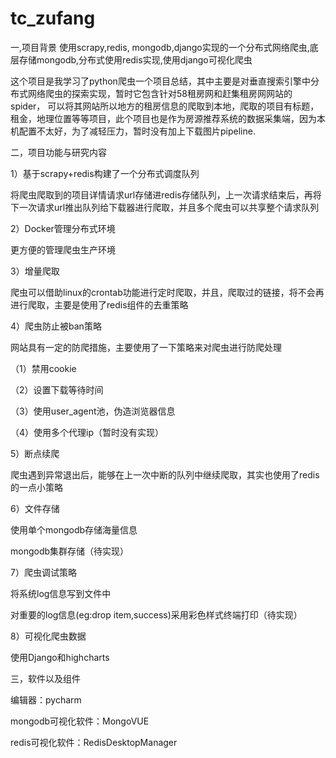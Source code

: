 # tc_zufang
一,项目背景
使用scrapy,redis, mongodb,django实现的一个分布式网络爬虫,底层存储mongodb,分布式使用redis实现,使用django可视化爬虫

这个项目是我学习了python爬虫一个项目总结，其中主要是对垂直搜索引擎中分布式网络爬虫的探索实现，暂时它包含针对58租房网和赶集租房网网站的spider， 可以将其网站所以地方的租房信息的爬取到本地，爬取的项目有标题，租金，地理位置等等项目，此个项目也是作为房源推荐系统的数据采集端，因为本机配置不太好，为了减轻压力，暂时没有加上下载图片pipeline.

二，项目功能与研究内容

1）基于scrapy+redis构建了一个分布式调度队列

将爬虫爬取到的项目详情请求url存储进redis存储队列，上一次请求结束后，再将下一次请求url推出队列给下载器进行爬取，并且多个爬虫可以共享整个请求队列

2）Docker管理分布式环境

更方便的管理爬虫生产环境

3）增量爬取


爬虫可以借助linux的crontab功能进行定时爬取，并且，爬取过的链接，将不会再进行爬取，主要是使用了redis组件的去重策略

4）爬虫防止被ban策略

网站具有一定的防爬措施，主要使用了一下策略来对爬虫进行防爬处理

（1）禁用cookie

（2）设置下载等待时间

（3）使用user_agent池，伪造浏览器信息

（4）使用多个代理ip（暂时没有实现）

5）断点续爬

爬虫遇到异常退出后，能够在上一次中断的队列中继续爬取，其实也使用了redis的一点小策略

6）文件存储

使用单个mongodb存储海量信息

mongodb集群存储（待实现）

7）爬虫调试策略

将系统log信息写到文件中

对重要的log信息(eg:drop item,success)采用彩色样式终端打印（待实现）

8）可视化爬虫数据

使用Django和highcharts

三，软件以及组件

编辑器：pycharm

mongodb可视化软件：MongoVUE

redis可视化软件：RedisDesktopManager
